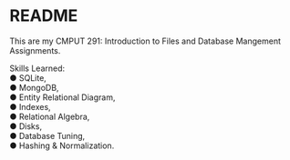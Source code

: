 # README
This are my CMPUT 291: Introduction to Files and Database Mangement Assignments.

Skills Learned: <br>● SQLite, <br>● MongoDB, <br>● Entity Relational Diagram, <br>● Indexes, <br>● Relational Algebra, <br>● Disks, <br>● Database Tuning, <br>● Hashing & Normalization.
